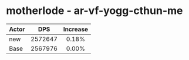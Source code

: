 # motherlode - ar-vf-yogg-cthun-me
| Actor | DPS | Increase |
|---|:---:|:---:|
|new|2572647|0.18%|
|Base|2567976|0.00%|
